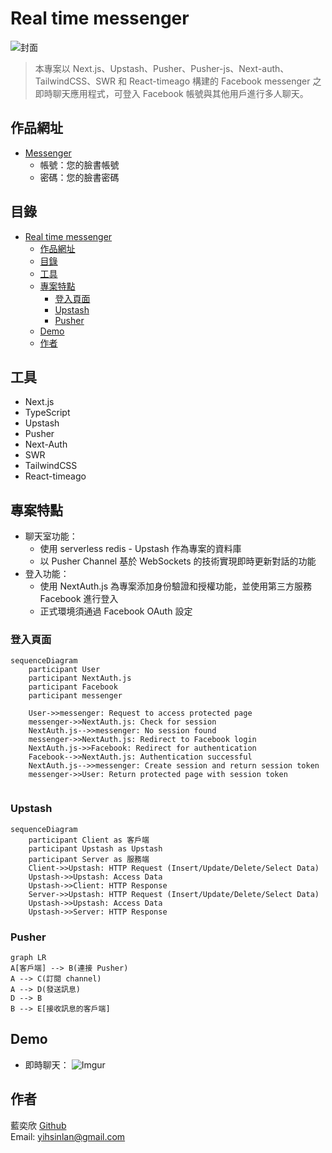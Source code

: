# Real time messenger
![封面](https://imgur.com/MeRnBJs.png)
 > 本專案以 Next.js、Upstash、Pusher、Pusher-js、Next-auth、TailwindCSS、SWR 和 React-timeago 構建的 Facebook messenger 之即時聊天應用程式，可登入 Facebook 帳號與其他用戶進行多人聊天。

## 作品網址
- [Messenger](https://upstash-meta-messenger-neon.vercel.app/)
  - 帳號：您的臉書帳號
  - 密碼：您的臉書密碼

  
## 目錄
- [Real time messenger](#real-time-messenger)
  - [作品網址](#作品網址)
  - [目錄](#目錄)
  - [工具](#工具)
  - [專案特點](#專案特點)
    - [登入頁面](#登入頁面)
    - [Upstash](#upstash)
    - [Pusher](#pusher)
  - [Demo](#demo)
  - [作者](#作者)

## 工具
- Next.js
- TypeScript
- Upstash
- Pusher
- Next-Auth
- SWR
- TailwindCSS
- React-timeago
  
## 專案特點
- 聊天室功能：
  - 使用 serverless redis - Upstash 作為專案的資料庫
  - 以 Pusher Channel 基於 WebSockets 的技術實現即時更新對話的功能
- 登入功能：
  - 使用 NextAuth.js 為專案添加身份驗證和授權功能，並使用第三方服務 Facebook 進行登入
  - 正式環境須通過 Facebook OAuth 設定

### 登入頁面
```mermaid
sequenceDiagram
    participant User
    participant NextAuth.js
    participant Facebook
    participant messenger
    
    User->>messenger: Request to access protected page
    messenger->>NextAuth.js: Check for session
    NextAuth.js-->>messenger: No session found
    messenger->>NextAuth.js: Redirect to Facebook login
    NextAuth.js->>Facebook: Redirect for authentication
    Facebook-->>NextAuth.js: Authentication successful
    NextAuth.js-->>messenger: Create session and return session token
    messenger->>User: Return protected page with session token
    
```


### Upstash
```mermaid
sequenceDiagram
    participant Client as 客戶端
    participant Upstash as Upstash
    participant Server as 服務端
    Client->>Upstash: HTTP Request (Insert/Update/Delete/Select Data)
    Upstash->>Upstash: Access Data
    Upstash->>Client: HTTP Response
    Server->>Upstash: HTTP Request (Insert/Update/Delete/Select Data)
    Upstash->>Upstash: Access Data
    Upstash->>Server: HTTP Response
```


### Pusher
```mermaid
graph LR
A[客戶端] --> B(連接 Pusher)
A --> C(訂閱 channel)
A --> D(發送訊息)
D --> B
B --> E[接收訊息的客戶端]
```


## Demo
- 即時聊天：
![Imgur]()


## 作者
藍奕欣
[Github](https://github.com/ysl0628)<br>
Email: yihsinlan@gmail.com